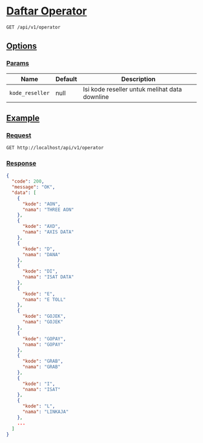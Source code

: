 # [Daftar Operator]()

<!-- @category Endpoint -->

```bash
GET /api/v1/operator
```

## [Options]()

### [Params]()

Name | Default | Description
--- | --- | ---
`kode_reseller` | null | Isi kode reseller untuk melihat data downline

## [Example]()

### [Request]()

```bash
GET http://localhost/api/v1/operator
```

### [Response]()

```json
{
  "code": 200,
  "message": "OK",
  "data": [
    {
      "kode": "AON",
      "nama": "THREE AON"
    },
    {
      "kode": "AXD",
      "nama": "AXIS DATA"
    },
    {
      "kode": "D",
      "nama": "DANA"
    },
    {
      "kode": "DI",
      "nama": "ISAT DATA"
    },
    {
      "kode": "E",
      "nama": "E TOLL"
    },
    {
      "kode": "GOJEK",
      "nama": "GOJEK"
    },
    {
      "kode": "GOPAY",
      "nama": "GOPAY"
    },
    {
      "kode": "GRAB",
      "nama": "GRAB"
    },
    {
      "kode": "I",
      "nama": "ISAT"
    },
    {
      "kode": "L",
      "nama": "LINKAJA"
    },
    ...
  ]
}
```